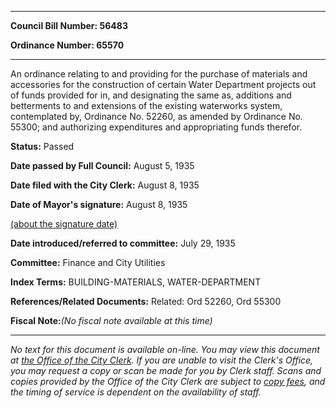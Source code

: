 

********

**Council Bill Number: 56483**
   
**Ordinance Number: 65570**
********

 An ordinance relating to and providing for the purchase of materials and accessories for the construction of certain Water Department projects out of funds provided for in, and designating the same as, additions and betterments to and extensions of the existing waterworks system, contemplated by, Ordinance No. 52260, as amended by Ordinance No. 55300; and authorizing expenditures and appropriating funds therefor.

**Status:** Passed
   
**Date passed by Full Council:** August 5, 1935
   
**Date filed with the City Clerk:** August 8, 1935
   
**Date of Mayor's signature:** August 8, 1935
   
[(about the signature date)](/~public/approvaldate.htm)
   
   
   
**Date introduced/referred to committee:** July 29, 1935
   
**Committee:** Finance and City Utilities
   
   
**Index Terms:** BUILDING-MATERIALS, WATER-DEPARTMENT

**References/Related Documents:** Related: Ord 52260, Ord 55300

**Fiscal Note:**_(No fiscal note available at this time)_
********

_No text for this document is available on-line. You may view this document at [the Office of the City Clerk](http://www.seattle.gov/leg/clerk/contactUs.htm). If you are unable to visit the Clerk's Office, you may request a copy or scan be made for you by Clerk staff. Scans and copies provided by the Office of the City Clerk are subject to [copy fees](http://clerk.seattle.gov/~public/clerkfees.htm), and the timing of service is dependent on the availability of staff._

